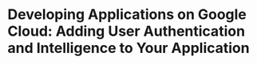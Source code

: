 # Developing Applications on Google Cloud: Adding User Authentication and Intelligence to Your Application